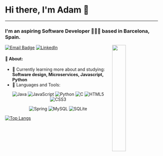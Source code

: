 # Hi there, I'm Adam 👋
---

### I'm an aspiring Software Developer 👨🏻‍💻 based in Barcelona, Spain.

[![Email Badge](https://img.shields.io/badge/-Email-c14438?style=flat-square&logo=Gmail&logoColor=white&link=mailto:adam.valdinger@gmail.com)](mailto:adam.valdinger@gmail.com)
<a href="https://www.linkedin.com/in/adam-valdinger/"><img alt="LinkedIn" src="https://img.shields.io/badge/LinkedIn-blue?style=flat-square&logo=linkedin&labelColor=blue"/></a>
<img src="https://media0.giphy.com/media/3oEdv0v3FyAXdWt9gA/giphy.gif" align="right" width="30%" height="30%"/>

#### 📖 About:

- 🌱 Currently learning more about and studying: **Software design, Microservices, Javascript, Python**
- 🧰 Languages and Tools:
<p align="center">
  <img alt="Java" src="https://img.shields.io/badge/java-%23ED8B00.svg?&style=for-the-badge&logo=java&logoColor=white"/>
  <img alt="JavaScript" src="https://img.shields.io/badge/javascript%20-%23323330.svg?&style=for-the-badge&logo=javascript&logoColor=%23F7DF1E"/>
  <img alt="Python" src="https://img.shields.io/badge/python%20-%2314354C.svg?&style=for-the-badge&logo=python&logoColor=white"/>
  <img alt="C" src="https://img.shields.io/badge/%20-%2300599C.svg?&style=for-the-badge&logo=c&logoColor=white"/>
  <img alt="HTML5" src="https://img.shields.io/badge/html5%20-%23E34F26.svg?&style=for-the-badge&logo=html5&logoColor=white"/>
  <img alt="CSS3" src="https://img.shields.io/badge/css3%20-%231572B6.svg?&style=for-the-badge&logo=css3&logoColor=white"/>
</p>
<p align="center">
  <img alt="Spring" src="https://img.shields.io/badge/spring%20-%236DB33F.svg?&style=for-the-badge&logo=spring&logoColor=white"/>
  <img alt="MySQL" src="https://img.shields.io/badge/mysql-%2300f.svg?&style=for-the-badge&logo=mysql&logoColor=white"/>
  <img alt="SQLite" src ="https://img.shields.io/badge/sqlite-%2307405e.svg?&style=for-the-badge&logo=sqlite&logoColor=white"/>

</p>

[![Top Langs](https://github-readme-stats.vercel.app/api/top-langs/?username=avaldinger&layout=compact&theme=algolia)](https://github.com/avaldinger/github-readme-stats)


<!-- [![Adams's github stats](https://github-readme-stats.vercel.app/api?username=avaldinger)](https://github.com/avaldinger/github-readme-stats) -->
